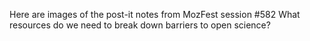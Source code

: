 Here are images of the post-it notes from MozFest session #582 What resources do we need to break down barriers to open science?
